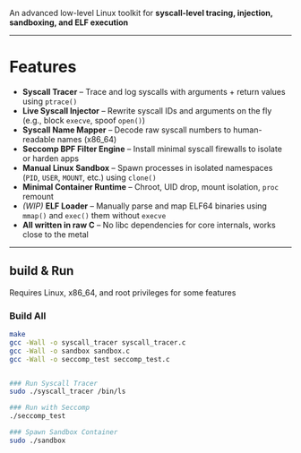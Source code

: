 An advanced low-level Linux toolkit for **syscall-level tracing, injection, sandboxing, and ELF execution**

---

# Features
-  **Syscall Tracer** – Trace and log syscalls with arguments + return values using `ptrace()`
-  **Live Syscall Injector** – Rewrite syscall IDs and arguments on the fly (e.g., block `execve`, spoof `open()`)
-  **Syscall Name Mapper** – Decode raw syscall numbers to human-readable names (x86_64)
-  **Seccomp BPF Filter Engine** – Install minimal syscall firewalls to isolate or harden apps
-  **Manual Linux Sandbox** – Spawn processes in isolated namespaces (`PID`, `USER`, `MOUNT`, etc.) using `clone()`
-  **Minimal Container Runtime** – Chroot, UID drop, mount isolation, `proc` remount
-  *(WIP)* **ELF Loader** – Manually parse and map ELF64 binaries using `mmap()` and `exec()` them without `execve`
-  **All written in raw C** – No libc dependencies for core internals, works close to the metal

---

## build & Run

Requires Linux, x86_64, and root privileges for some features

### Build All

```bash
make
gcc -Wall -o syscall_tracer syscall_tracer.c
gcc -Wall -o sandbox sandbox.c
gcc -Wall -o seccomp_test seccomp_test.c


### Run Syscall Tracer
sudo ./syscall_tracer /bin/ls

### Run with Seccomp
./seccomp_test

### Spawn Sandbox Container
sudo ./sandbox

